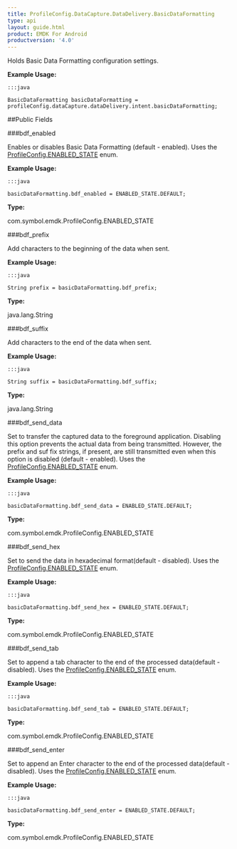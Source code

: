 ```yaml
---
title: ProfileConfig.DataCapture.DataDelivery.BasicDataFormatting
type: api
layout: guide.html
product: EMDK For Android
productversion: '4.0'
---
```



Holds Basic Data Formatting configuration settings.
 
 

**Example Usage:**
	
	:::java
	
	BasicDataFormatting basicDataFormatting = profileConfig.dataCapture.dataDelivery.intent.basicDataFormatting;
	


##Public Fields

###bdf_enabled

Enables or disables Basic Data Formatting (default - enabled).
 Uses the [ ProfileConfig.ENABLED_STATE](../ProfileConfig-ENABLED_STATE) enum.
 
 

**Example Usage:**
	
	:::java
	
	basicDataFormatting.bdf_enabled = ENABLED_STATE.DEFAULT;
	


**Type:**

com.symbol.emdk.ProfileConfig.ENABLED_STATE

###bdf_prefix

Add characters to the beginning of the data when sent.
 
 

**Example Usage:**
	
	:::java
	
	String prefix = basicDataFormatting.bdf_prefix;
	


**Type:**

java.lang.String

###bdf_suffix

Add characters to the end of the data when sent.
 
 

**Example Usage:**
	
	:::java
	
	String suffix = basicDataFormatting.bdf_suffix;
	


**Type:**

java.lang.String

###bdf_send_data

Set to transfer the captured data to the foreground application. Disabling this option prevents the actual data from being transmitted. 
 However, the prefix and suf fix strings, if present, are still transmitted even when this option is disabled (default - enabled).
 Uses the [ ProfileConfig.ENABLED_STATE](../ProfileConfig-ENABLED_STATE) enum.
 
 

**Example Usage:**
	
	:::java
	
	basicDataFormatting.bdf_send_data = ENABLED_STATE.DEFAULT;
	


**Type:**

com.symbol.emdk.ProfileConfig.ENABLED_STATE

###bdf_send_hex

Set to send the data in hexadecimal format(default - disabled).
 Uses the [ ProfileConfig.ENABLED_STATE](../ProfileConfig-ENABLED_STATE) enum.
 
 

**Example Usage:**
	
	:::java
	
	basicDataFormatting.bdf_send_hex = ENABLED_STATE.DEFAULT;
	


**Type:**

com.symbol.emdk.ProfileConfig.ENABLED_STATE

###bdf_send_tab

Set to append a tab character to the end of the processed data(default - disabled).
 Uses the [ ProfileConfig.ENABLED_STATE](../ProfileConfig-ENABLED_STATE) enum.
 
 

**Example Usage:**
	
	:::java
	
	basicDataFormatting.bdf_send_tab = ENABLED_STATE.DEFAULT;
	


**Type:**

com.symbol.emdk.ProfileConfig.ENABLED_STATE

###bdf_send_enter

Set to append an Enter character to the end of the processed data(default - disabled).
 Uses the [ ProfileConfig.ENABLED_STATE](../ProfileConfig-ENABLED_STATE) enum.
 
 

**Example Usage:**
	
	:::java
	
	basicDataFormatting.bdf_send_enter = ENABLED_STATE.DEFAULT;
	


**Type:**

com.symbol.emdk.ProfileConfig.ENABLED_STATE









